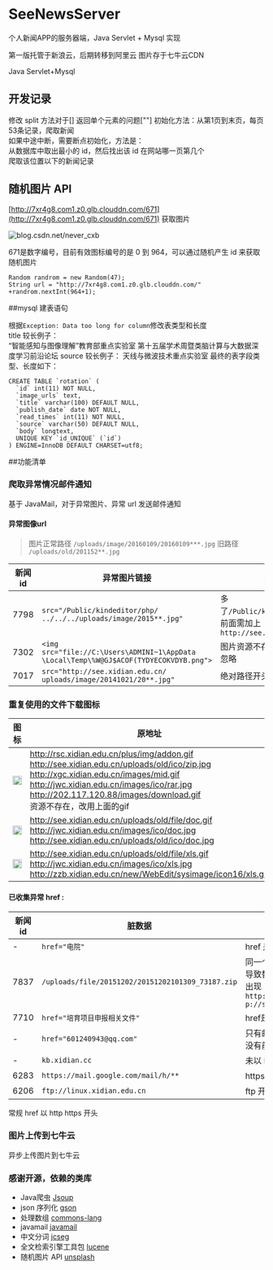 # SeeNewsServer

个人新闻APP的服务器端，Java Servlet + Mysql 实现

第一版托管于新浪云，后期转移到阿里云
图片存于七牛云CDN

Java Servlet+Mysql
## 开发记录
修改 split 方法对于[] 返回单个元素的问题[""]
初始化方法：从第1页到末页，每页53条记录，爬取新闻<br>
如果中途中断，需要断点初始化，方法是：<br>
从数据库中取出最小的 id，然后找出该 id 在网站哪一页第几个<br>
爬取该位置以下的新闻记录<br>

## 随机图片 API

[http://7xr4g8.com1.z0.glb.clouddn.com/671](http://7xr4g8.com1.z0.glb.clouddn.com/671) 获取图片

![blog.csdn.net/never_cxb](http://7xr4g8.com1.z0.glb.clouddn.com/671)

671是数字编号，目前有效图标编号的是 0 到 964，可以通过随机产生 id 来获取随机图片

```
Random randrom = new Random(47);
String url = "http://7xr4g8.com1.z0.glb.clouddn.com/" +randrom.nextInt(964+1);
```

##mysql 建表语句

根据`Exception: Data too long for column`修改表类型和长度<br>
title 较长例子： <br>
“智能感知与图像理解”教育部重点实验室 第十五届学术周暨类脑计算与大数据深度学习前沿论坛
source 较长例子： 天线与微波技术重点实验室
最终的表字段类型、长度如下：

```
CREATE TABLE `rotation` (
  `id` int(11) NOT NULL,
  `image_urls` text,
  `title` varchar(100) DEFAULT NULL,
  `publish_date` date NOT NULL,
  `read_times` int(11) NOT NULL,
  `source` varchar(50) DEFAULT NULL,
  `body` longtext,
  UNIQUE KEY `id_UNIQUE` (`id`)
) ENGINE=InnoDB DEFAULT CHARSET=utf8;

```

##功能清单

### 爬取异常情况邮件通知
基于 JavaMail，对于异常图片、异常 url 发送邮件通知

#### 异常图像url
>图片正常路径  `/uploads/image/20160109/20160109***.jpg`
旧路径 `/uploads/old/201152**.jpg`


| 新闻 id        |  异常图片链接          | 描述  |
| ------------- |-------------| -----|
|  7798 | `src="/Public/kindeditor/php/`<br>`../../../uploads/image/2015**.jpg"`| 多了`/Public/kindeditor/php/`<br>前面需加上`http://see.xidian.edu.cn` |
|  7302 | `<img src="file://C:\Users\ADMINI~1\AppData`<br>`\Local\Temp\%W@GJ$ACOF(TYDYECOKVDYB.png">`| 图片资源不存在<br>忽略 |
|  7017 | `src="http://see.xidian.edu.cn/`<br>`uploads/image/20141021/20**.jpg"`| 绝对路径开头 |


### 重复使用的文件下载图标
| 图标       |  原地址          | 七牛 key 值  |
| ------------- |------------| -----|
|  <img border="0" src="http://7xq7ik.com1.z0.glb.clouddn.com/912720f605b84070e223d0dab690a114" width="18" heigh="18">  | http://rsc.xidian.edu.cn/plus/img/addon.gif<br>http://see.xidian.edu.cn/uploads/old/ico/zip.jpg<br>http://xgc.xidian.edu.cn/images/mid.gif<br>http://jwc.xidian.edu.cn/images/ico/rar.jpg<br>http://202.117.120.88/images/download.gif<br>资源不存在，改用上面的gif| `912720f605b84070e223d0dab690a114`<br>`3949a245e521f81ffd18e5d01347a20d`<br>`2a8eac72c3697a837dd66e9e5243a089`<br>`bc87e43d342b380a2145ee1bb8298759`<br>`f7324b0d360946315ac83fb8f2703044`<br>各个链接对于的 key |
|  <img border="0" src="http://7xq7ik.com1.z0.glb.clouddn.com/b5805b46ce8cf9c634b3820a23d64ca6" width="18" heigh="18"> |    http://see.xidian.edu.cn/uploads/old/file/doc.gif<br>http://jwc.xidian.edu.cn/images/ico/doc.jpg<br>http://see.xidian.edu.cn/uploads/old/ico/doc.jpg | `b5805b46ce8cf9c634b3820a23d64ca6`<br>`f8d0fc587a7c7295835e8094af094d2d`<br>`ad5d0e0cf63834756dde3dc5e9629d8` |
|  <img border="0" src="http://7xq7ik.com1.z0.glb.clouddn.com/84b7028179e09614540cea8dd0122c3c" width="18" heigh="18"> |    http://see.xidian.edu.cn/uploads/old/file/xls.gif<br>http://jwc.xidian.edu.cn/images/ico/xls.jpg<br>http://zzb.xidian.edu.cn/new/WebEdit/sysimage/icon16/xls.gif    | `84b7028179e09614540cea8dd0122c3c`<br>`d72210a72c0e174245a65e8755f6eaa`<br>`1323ef50b1457274c914413b067e9192`|



 
#### 已收集异常 href :

| 新闻 id        |  脏数据          | 描述  |
| ------------- |-------------| -----|
|  -    | `href="电院"`| href 是中文 |
| 7837 |  `/uploads/file/20151202/20151202101309_73187.zip`      | 同一个 href 出现多次<br>导致替换多次<br>出现`http://see.xidian.edu.cnhtt`<br>`p://see.xidian.edu.cn/**.zip`|
| 7710 | `href="培育项目申报相关文件" ` |  href是中文|
| - | `href="601240943@qq.com"`|  只有邮箱<br>没有前面的"mailto:"
| - | `kb.xidian.cc `|未以 http 开头|
| 6283 | `https://mail.google.com/mail/h/**`|  https 开头|
| 6206 | `ftp://linux.xidian.edu.cn`|  ftp 开头|



 常规 href 以 http https 开头
### 图片上传到七牛云

异步上传图片到七牛云

### 感谢开源，依赖的类库
- Java爬虫 [Jsoup](https://github.com/jhy/jsoup)
- json 序列化 [gson](https://github.com/google/gson)
- 处理数组 [commons-lang](https://github.com/apache/commons-lang)
- javamail [javamail](https://java.net/projects/javamail/pages/Home)
- 中文分词 [jcseg](http://www.oschina.net/p/jcseg)  
- 全文检索引擎工具包 [lucene](http://lucene.apache.org/)   
- 随机图片 API [unsplash](https://unsplash.it/)
